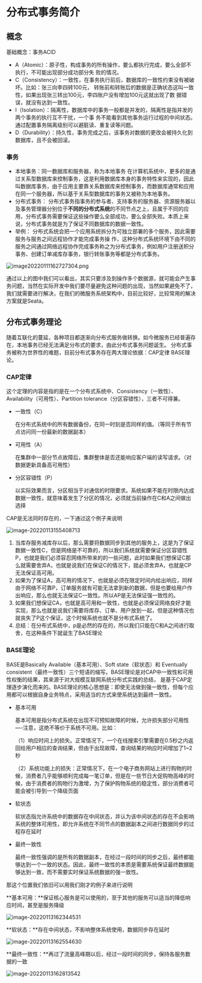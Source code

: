 # 分布式事务简介

## 概念

基础概念：事务ACID

* A（Atomic）：原子性，构成事务的所有操作，要么都执行完成，要么全部不执行，不可能出现部分成功部分失 败的情况。
* C（Consistency）：一致性，在事务执行前后，数据库的一致性约束没有被破坏。比如：张三向李四转100元， 转账前和转账后的数据是正确状态这叫一致性，如果出现张三转出100元，李四账户没有增加100元这就出现了数 据错误，就没有达到一致性。
* I（Isolation）：隔离性，数据库中的事务一般都是并发的，隔离性是指并发的两个事务的执行互不干扰，一个事 务不能看到其他事务运行过程的中间状态。通过配置事务隔离级别可以避脏读、重复读等问题。
* D（Durability）：持久性，事务完成之后，该事务对数据的更改会被持久化到数据库，且不会被回滚。

### 事务

* 本地事务：同一数据库和服务器，称为本地事务
  在计算机系统中，更多的是通过关系型数据库来控制事务，这是利用数据库本身的事务特性来实现的，因此叫数据库事务，由于应用主要靠关系数据库来控制事务，而数据库通常和应用在同一个服务器，所以基于关系型数据库的事务又被称为本地事务。
* 分布式事务：
  分布式事务指事务的参与者、支持事务的服务器、资源服务器以及事务管理器分别位于**不同的分布式系统**的不同节点之上，且属于不同的应用，分布式事务需要保证这些操作要么全部成功，要么全部失败。本质上来说，分布式事务就是为了保证不同数据库的数据一致性。
* 举例：
  分布式系统会把一个应用系统拆分为可独立部署的多个服务，因此需要服务与服务之间远程协作才能完成事务操 作，这种分布式系统环境下由不同的服务之间通过网络远程协作完成事务称之为分布式事务，例如用户注册送积分事务、创建订单减库存事务，银行转账事务等都是分布式事务。

![image20220111162727304.png](https://fynotefile.oss-cn-zhangjiakou.aliyuncs.com/fynote/1396/1641998761000/4544996c3b5c4c619b58e6a9dba391ab.png)

通过以上的图中我们可以看出，其实只要涉及到操作多个数据源，就可能会产生事务问题，当然在实际开发中我们要尽量避免这种问题的出现，当然如果避免不了，我们就需要进行解决，在我们的微服务系统架构中，目前比较好，比较常用的解决方案就是Seata。

## 分布式事务理论

随着互联化的蔓延，各种项目都逐渐向分布式服务做转换。如今微服务已经普遍存在，本地事务已经无法满足分布式的要求，由此分布式事务问题诞生。 分布式事务被称为世界性的难题，目前分布式事务存在两大理论依据：CAP定律 BASE理论。

### CAP定律

这个定理的内容是指的是在一个分布式系统中、Consistency（一致性）、 Availability（可用性）、Partition tolerance（分区容错性），三者不可得兼。

- 一致性（C）

  在分布式系统中的所有数据备份，在同一时刻是否同样的值。（等同于所有节点访问同一份最新的数据副本）

- 可用性（A）

  在集群中一部分节点故障后，集群整体是否还能响应客户端的读写请求。（对数据更新具备高可用性）

- 分区容错性（P）

  以实际效果而言，分区相当于对通信的时限要求。系统如果不能在时限内达成数据一致性，就意味着发生了分区的情况，必须就当前操作在C和A之间做出选择

CAP是无法同时存在的，一下通过这个例子来说明

![image-20220113155408713](image-20220113155408713.png)

1. 当库存服务减库存以后，那么需要将数据同步到其他的服务上，这是为了保证数据一致性C，但是网络是不可靠的，所以我们系统就需要保证分区容错性P，也就是我们必须容忍网络所带来的的一些问题，此时如果我们想保证C那么就需要舍弃A，也就是说我们在保证C的情况下，就必须舍弃A，也就是CP无法保证高可用。
2. 如果为了保证A，高可用的情况下，也就是必须在限定时间内给出响应，同样由于网络不可靠P，订单服务就有可能无法拿到新的数据，但是也要给用户作出响应，那么也就无法保证C一致性。所以AP是无法保证强一致性的。
3. 如果我们想保证CA，也就是高可用和一致性，也就是必须保证网络良好才能实现，那么也就是说我们需要将库存、订单、用户放到一起，但是这种情况也就丧失了P这个保证，这个时候系统也就不是分布式系统了。
4. 总结：在分布式系统中，p是必然的存在的，所以我们只能在C和A之间进行取舍，在这种条件下就诞生了BASE理论

### BASE理论

BASE是Basically Available（基本可用）、Soft state（软状态）和 Eventually consistent（最终一致性）三个短语的缩写。BASE理论是对CAP中一致性和可用性权衡的结果，其来源于对大规模互联网系统分布式实践的总结， 是基于CAP定理逐步演化而来的。BASE理论的核心思想是：即使无法做到强一致性，但每个应用都可以根据自身业务特点，采用适当的方式来使系统达到最终一致性。

- 基本可用

  基本可用是指分布式系统在出现不可预知故障的时候，允许损失部分可用性—-注意，这绝不等价于系统不可用。比如：

  （1）响应时间上的损失。正常情况下，一个在线搜索引擎需要在0.5秒之内返回给用户相应的查询结果，但由于出现故障，查询结果的响应时间增加了1~2秒

  （2）系统功能上的损失：正常情况下，在一个电子商务网站上进行购物的时候，消费者几乎能够顺利完成每一笔订单，但是在一些节日大促购物高峰的时候，由于消费者的购物行为激增，为了保护购物系统的稳定性，部分消费者可能会被引导到一个降级页面

- 软状态

  软状态指允许系统中的数据存在中间状态，并认为该中间状态的存在不会影响系统的整体可用性，即允许系统在不同节点的数据副本之间进行数据同步的过程存在延时

- 最终一致性

  最终一致性强调的是所有的数据副本，在经过一段时间的同步之后，最终都能够达到一个一致的状态。因此，最终一致性的本质是需要系统保证最终数据能够达到一致，而不需要实时保证系统数据的强一致性。

那这个位置我们依旧可以用我们刚才的例子来进行说明

**基本可用：**保证核心服务是可以使用的，至于其他的服务可以适当的降低响应时间，甚至是服务降级

![image-20220113162344531](image-20220113162344531.png)

**软状态：**存在中间状态，不影响整体系统使用，数据同步存在延时

![image-20220113162554630](image-20220113162554630.png)

**最终一致性：**再过了流量高峰期以后，经过一段时间的同步，保持各服务数据的一致

![image-20220113162813542](image-20220113162813542.png)